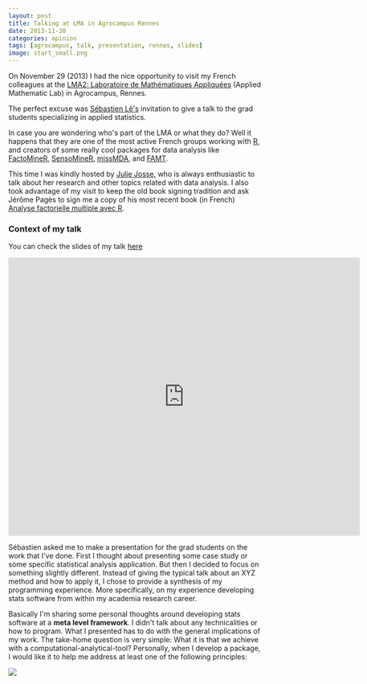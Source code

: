 ```yaml
---
layout: post
title: Talking at LMA in Agrocampus Rennes
date: 2013-11-30
categories: opinion
tags: [agrocampus, talk, presentation, rennes, slides]
image: start_small.png
---
```


On November 29 (2013) I had the nice opportunity to visit my French colleagues at the 
<a href="http://math.agrocampus-ouest.fr/infoglueDeliverLive/" target="_blank">LMA2: Laboratoire de Mathématiques Appliquées</a> 
(Applied Mathematic Lab) in Agrocampus, Rennes. 

<!--more-->

The perfect excuse was 
<a href="http://sebastien.ledien.free.fr/" title="Sebastien Le" target="_blank">Sébastien Lê's</a> 
invitation to give a talk to the grad students specializing in applied statistics.

In case you are wondering who's part of the LMA or what they do? Well it happens that 
they are one of the most active French groups working with 
<a href="http://www.r-project.org/" title="R project" target="_blank">R</a>, and creators 
of some really cool packages for data analysis like 
<a href="http://factominer.free.fr/" title="factominer" target="_blank">FactoMineR</a>, 
<a href="http://sensominer.free.fr/" title="sensominer" target="_blank">SensoMineR</a>, 
<a href="http://math.agrocampus-ouest.fr/infoglueDeliverLive/developpement/missMDA" title="missMDA" target="_blank">missMDA</a>, 
and <a href="http://famt.free.fr/" title="FAMT" target="_blank">FAMT</a>.

This time I was kindly hosted by <a href="http://math.agrocampus-ouest.fr/infoglueDeliverLive/membres/julie.josse" title="Julie Josse" target="_blank">Julie Josse</a>, 
who is always enthusiastic to talk about her research and other topics related with data 
analysis. I also took advantage of my visit to keep the old book signing tradition and 
ask Jérôme Pagès to sign me a copy of his most recent book (in French) 
<a href="http://math.agrocampus-ouest.fr/infoglueDeliverLive/enseignement/support2cours/books/AFM" title="AFM in R" target="_blank">Analyse factorielle multiple avec R</a>.

### Context of my talk

You can check the slides of my talk <a href="http://bit.ly/1giAA7U" target="_blank">here</a>

<iframe src="https://docs.google.com/presentation/d/1FtlJl59igs25DMFW4QXpHDV9SwPqbcAtngZWcWNdmz8/embed?start=false&loop=false&delayms=3000" frameborder="0" width="700" height="554" allowfullscreen="true" mozallowfullscreen="true" webkitallowfullscreen="true"></iframe>

Sébastien asked me to make a presentation for the grad students on the work that I've 
done. First I thought about presenting some case study or some specific statistical 
analysis application. But then I decided to focus on something slightly different. 
Instead of giving the typical talk about an XYZ method and how to apply it, I chose 
to provide a synthesis of my programming experience. More specifically, on my experience 
developing stats software from within my academia research career. 

Basically I'm sharing some personal thoughts around developing stats software at 
a **meta level framework**. I didn't talk about any technicalities or how to 
program. What I presented has to do with the general implications of my work. The 
take-home question is very simple: What it is that we achieve with a 
computational-analytical-tool? Personally, when I develop a package, I would like it to 
help me address at least one of the following principles:

<img class="centered" src="{{ site.url }}/images/blog/implications.png" />
